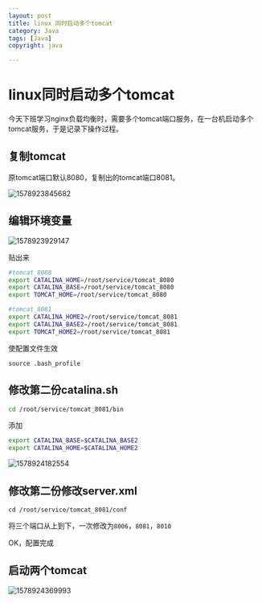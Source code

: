 ```yaml
---
layout: post
title: linux 同时启动多个tomcat
category: Java
tags: [Java]
copyright: java

---
```


# linux同时启动多个tomcat

今天下班学习nginx负载均衡时，需要多个tomcat端口服务，在一台机启动多个tomcat服务，于是记录下操作过程。



## 复制tomcat

原tomcat端口默认8080，复制出的tomcat端口8081。

![1578923845682](https://images.niaobulashi.com/typecho/uploads/2020/01/2432263281.png)

## 编辑环境变量

![1578923929147](https://images.niaobulashi.com/typecho/uploads/2020/01/2341475484.png)

贴出来

``` bash
#tomcat_8080
export CATALINA_HOME=/root/service/tomcat_8080
export CATALINA_BASE=/root/service/tomcat_8080
export TOMCAT_HOME=/root/service/tomcat_8080

#tomcat_8081
export CATALINA_HOME2=/root/service/tomcat_8081
export CATALINA_BASE2=/root/service/tomcat_8081
export TOMCAT_HOME2=/root/service/tomcat_8081
```

使配置文件生效

`source .bash_profile`

## 修改第二份catalina.sh

``` bash
cd /root/service/tomcat_8081/bin
```
添加

``` bash
export CATALINA_BASE=$CATALINA_BASE2
export CATALINA_HOME=$CATALINA_HOME2
```

![1578924182554](https://images.niaobulashi.com/typecho/uploads/2020/01/4081550225.png)

## 修改第二份修改server.xml

```
cd /root/service/tomcat_8081/conf
```

将三个端口从上到下，一次修改为`8006`，`8081`，`8010`

OK，配置完成

## 启动两个tomcat

![1578924369993](https://images.niaobulashi.com/typecho/uploads/2020/01/2367557515.png)

